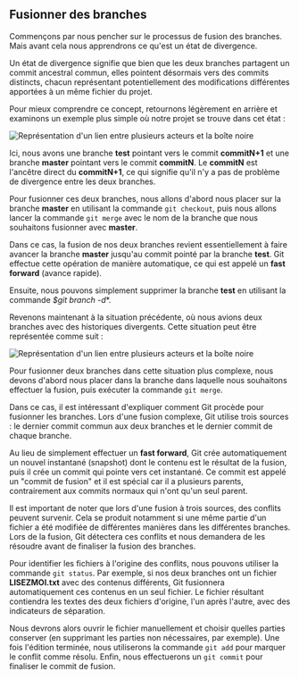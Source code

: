 ## Fusionner des branches

Commençons par nous pencher sur le processus de fusion des branches. Mais avant cela nous apprendrons ce qu'est un état de divergence.

Un état de divergence signifie que bien que les deux branches partagent un commit ancestral commun, elles pointent désormais vers des commits distincts, chacun représentant potentiellement des modifications différentes apportées à un même fichier du projet.

Pour mieux comprendre ce concept, retournons légèrement en arrière et examinons un exemple plus simple où notre projet se trouve dans cet état :

![Représentation d'un lien entre plusieurs acteurs et la boîte noire](branche-6-image-à-remplacer)

Ici, nous avons une branche **test** pointant vers le commit **commitN+1** et une branche **master** pointant vers le commit **commitN**. Le **commitN** est l'ancêtre direct du **commitN+1**, ce qui signifie qu'il n'y a pas de problème de divergence entre les deux branches.

Pour fusionner ces deux branches, nous allons d'abord nous placer sur la branche **master** en utilisant la commande ```git checkout```, puis nous allons lancer la commande ```git merge``` avec le nom de la branche que nous souhaitons fusionner avec **master**.

Dans ce cas, la fusion de nos deux branches revient essentiellement à faire avancer la branche **master** jusqu'au commit pointé par la branche **test**. Git effectue cette opération de manière automatique, ce qui est appelé un **fast forward** (avance rapide).

Ensuite, nous pouvons simplement supprimer la branche **test** en utilisant la commande *$git branch -d**.

Revenons maintenant à la situation précédente, où nous avions deux branches avec des historiques divergents. Cette situation peut être représentée comme suit :

![Représentation d'un lien entre plusieurs acteurs et la boîte noire](branche-7-image-à-remplacer)

Pour fusionner deux branches dans cette situation plus complexe, nous devons d'abord nous placer dans la branche dans laquelle nous souhaitons effectuer la fusion, puis exécuter la commande ```git merge```.

Dans ce cas, il est intéressant d'expliquer comment Git procède pour fusionner les branches. Lors d'une fusion complexe, Git utilise trois sources : le dernier commit commun aux deux branches et le dernier commit de chaque branche.

Au lieu de simplement effectuer un **fast forward**, Git crée automatiquement un nouvel instantané (snapshot) dont le contenu est le résultat de la fusion, puis il crée un commit qui pointe vers cet instantané. Ce commit est appelé un "commit de fusion" et il est spécial car il a plusieurs parents, contrairement aux commits normaux qui n'ont qu'un seul parent.

Il est important de noter que lors d'une fusion à trois sources, des conflits peuvent survenir. Cela se produit notamment si une même partie d'un fichier a été modifiée de différentes manières dans les différentes branches. Lors de la fusion, Git détectera ces conflits et nous demandera de les résoudre avant de finaliser la fusion des branches.

Pour identifier les fichiers à l'origine des conflits, nous pouvons utiliser la commande ```git status```. Par exemple, si nos deux branches ont un fichier **LISEZMOI.txt** avec des contenus différents, Git fusionnera automatiquement ces contenus en un seul fichier. Le fichier résultant contiendra les textes des deux fichiers d'origine, l'un après l'autre, avec des indicateurs de séparation.

Nous devrons alors ouvrir le fichier manuellement et choisir quelles parties conserver (en supprimant les parties non nécessaires, par exemple). Une fois l'édition terminée, nous utiliserons la commande ```git add``` pour marquer le conflit comme résolu. Enfin, nous effectuerons un ```git commit``` pour finaliser le commit de fusion.
